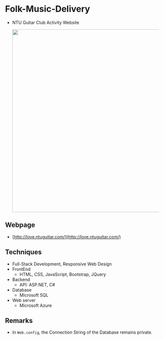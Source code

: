 # Folk-Music-Delivery
* NTU Guitar Club Activity Website

	<img src="https://www.csie.ntu.edu.tw/~b00902081/images/project/lovecarrier.png" width="600px"/>
## Webpage
*  [http://love.ntuguitar.com/](http://love.ntuguitar.com/)

## Techniques
- Full-Stack Development, Responsive Web Design 
- FrontEnd
	- HTML, CSS, JavaScript, Bootstrap, JQuery
- Backend
	- API: ASP.NET, C#
- Database
	- Microsoft SQL
- Web server
	- Microsoft Azure

## Remarks
- In `Web.config`, the Connection String of the Database remains private.
